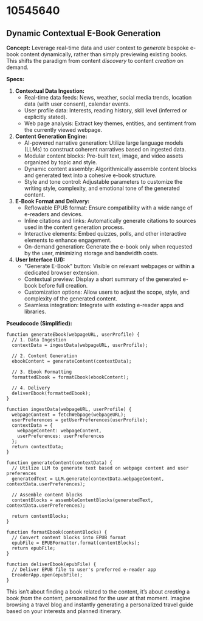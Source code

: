 # 10545640

## Dynamic Contextual E-Book Generation

**Concept:** Leverage real-time data and user context to *generate* bespoke e-book content dynamically, rather than simply previewing existing books. This shifts the paradigm from content *discovery* to content *creation* on demand.

**Specs:**

1.  **Contextual Data Ingestion:**
    *   Real-time data feeds: News, weather, social media trends, location data (with user consent), calendar events.
    *   User profile data: Interests, reading history, skill level (inferred or explicitly stated).
    *   Web page analysis: Extract key themes, entities, and sentiment from the currently viewed webpage.
2.  **Content Generation Engine:**
    *   AI-powered narrative generation: Utilize large language models (LLMs) to construct coherent narratives based on ingested data.
    *   Modular content blocks: Pre-built text, image, and video assets organized by topic and style.
    *   Dynamic content assembly: Algorithmically assemble content blocks and generated text into a cohesive e-book structure.
    *   Style and tone control: Adjustable parameters to customize the writing style, complexity, and emotional tone of the generated content.
3.  **E-Book Format and Delivery:**
    *   Reflowable EPUB format: Ensure compatibility with a wide range of e-readers and devices.
    *   Inline citations and links: Automatically generate citations to sources used in the content generation process.
    *   Interactive elements: Embed quizzes, polls, and other interactive elements to enhance engagement.
    *   On-demand generation: Generate the e-book only when requested by the user, minimizing storage and bandwidth costs.
4.  **User Interface (UI):**
    *   "Generate E-Book" button: Visible on relevant webpages or within a dedicated browser extension.
    *   Contextual preview: Display a short summary of the generated e-book before full creation.
    *   Customization options: Allow users to adjust the scope, style, and complexity of the generated content.
    *   Seamless integration: Integrate with existing e-reader apps and libraries.

**Pseudocode (Simplified):**

```
function generateEbook(webpageURL, userProfile) {
  // 1. Data Ingestion
  contextData = ingestData(webpageURL, userProfile);

  // 2. Content Generation
  ebookContent = generateContent(contextData);

  // 3. Ebook Formatting
  formattedEbook = formatEbook(ebookContent);

  // 4. Delivery
  deliverEbook(formattedEbook);
}

function ingestData(webpageURL, userProfile) {
  webpageContent = fetchWebpage(webpageURL);
  userPreferences = getUserPreferences(userProfile);
  contextData = {
    webpageContent: webpageContent,
    userPreferences: userPreferences
  };
  return contextData;
}

function generateContent(contextData) {
  // Utilize LLM to generate text based on webpage content and user preferences
  generatedText = LLM.generate(contextData.webpageContent, contextData.userPreferences);

  // Assemble content blocks
  contentBlocks = assembleContentBlocks(generatedText, contextData.userPreferences);

  return contentBlocks;
}

function formatEbook(contentBlocks) {
  // Convert content blocks into EPUB format
  epubFile = EPUBFormatter.format(contentBlocks);
  return epubFile;
}

function deliverEbook(epubFile) {
  // Deliver EPUB file to user's preferred e-reader app
  EreaderApp.open(epubFile);
}
```

This isn’t about finding a book related to the content, it’s about *creating* a book *from* the content, personalized for the user at that moment. Imagine browsing a travel blog and instantly generating a personalized travel guide based on your interests and planned itinerary.